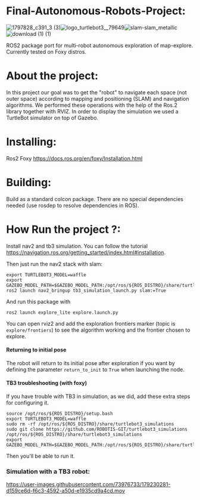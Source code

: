 # Final-Autonomous-Robots-Project:
![1797828_c391_3 (3)](https://user-images.githubusercontent.com/73976733/179217929-e384055e-46cf-44dc-b9ee-01a367a8aaa7.jpg)![logo_turtlebot3__79649](https://user-images.githubusercontent.com/73976733/179218124-36d5a364-d293-45b6-8443-178f36cc582a.jpg)![slam-slam_metallic](https://user-images.githubusercontent.com/73976733/179218471-b4c86aa8-9131-4b36-bcb1-532d21c905d6.gif)![download (1) (1)](https://user-images.githubusercontent.com/73976733/179221914-198d15d7-4f55-4f5b-8f2e-544a632e6782.jpg)

ROS2 package port for multi-robot autonomous exploration of map-explore. Currently tested on Foxy distros.
# About the project:
In this project our goal was to get the "robot" to navigate each space (not outer space) according to mapping and positioning (SLAM) and navigation algorithms.
We performed these operations with the help of the Ros.2 library together with RVIZ.
In order to display the simulation we used a TurtleBot simulator on top of Gazebo.

# Installing:
Ros2 Foxy https://docs.ros.org/en/foxy/Installation.html
# Building:
Build as a standard colcon package. There are no special dependencies needed (use rosdep to resolve dependencies in ROS).
# How Run the project ?:
Install nav2 and tb3 simulation. You can follow the tutorial https://navigation.ros.org/getting_started/index.html#installation.

Then just run the nav2 stack with slam:
```
export TURTLEBOT3_MODEL=waffle
export GAZEBO_MODEL_PATH=$GAZEBO_MODEL_PATH:/opt/ros/${ROS_DISTRO}/share/turtlebot3_gazebo/models
ros2 launch nav2_bringup tb3_simulation_launch.py slam:=True
```

And run this package with
```
ros2 launch explore_lite explore.launch.py
```

You can open rviz2 and add the exploration frontiers marker (topic is `explore/frontiers`) to see the algorithm working and the frontier chosen to explore.

#### Returning to initial pose
The robot will return to its initial pose after exploration if you want by defining the parameter `return_to_init` to `True` when launching the node.

#### TB3 troubleshooting (with foxy)
If you have trouble with TB3 in simulation, as we did, add these extra steps for configuring it.

```
source /opt/ros/${ROS_DISTRO}/setup.bash
export TURTLEBOT3_MODEL=waffle
sudo rm -rf /opt/ros/${ROS_DISTRO}/share/turtlebot3_simulations
sudo git clone https://github.com/ROBOTIS-GIT/turtlebot3_simulations /opt/ros/${ROS_DISTRO}/share/turtlebot3_simulations
export GAZEBO_MODEL_PATH=$GAZEBO_MODEL_PATH:/opt/ros/${ROS_DISTRO}/share/turtlebot3_simulations/turtlebot3_gazebo/models
```

Then you'll be able to run it.

### Simulation with a TB3 robot:

https://user-images.githubusercontent.com/73976733/179230281-d159ce6d-f6c3-4592-a50d-e1935cd9a4cd.mov







